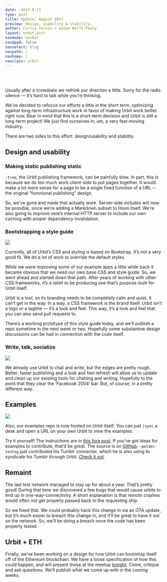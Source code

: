 ```yaml
---
date: ~2017.8.11
type: post
title: Update: August 2017
preview: Design, usability & stability.
author: Curtis Yarvin + Galen Wolfe-Pauly
layout: urbit,post
navmode: navbar
navdpad: false
navselect: blog
navpath: /
navhome: /
navclass: urbit
---
```


<br /><br />

Usually after a crowdsale we rethink our direction a little.  Sorry for the radio silence — it’s hard to talk while you’re thinking.

We’ve decided to refocus our efforts a little in the short term, optimizing against long-term infrastructure work in favor of making Urbit work better right now.  Bear in mind that this is a short-term decision and Urbit is still a long-term project!  We just find ourselves in, um, a very fast-moving industry.

There are two sides to this effort: design/usability and stability.


## Design and usability


### Making static publishing static

`:tree`, the Urbit publishing framework, can be painfully slow.  In part, this is because we do too much work client-side to put pages together.  It would make a lot more sense for a page to be a single fixed function of a URL -- the original “functional publishing” design.

So, we’ve gone and made that actually work.  Server-side includes will now be possible, since we’re adding a Markdown subset to Hoon itself.  We’re also going to improve vere’s internal HTTP server to include our own caching with proper dependency invalidation.

### Bootstrapping a style guide

<img src="https://storage.googleapis.com/media.urbit.org/site/type-2-up.png" />

Currently, all of Urbit’s CSS and styling is based on Bootstrap.  It’s not a very good fit.  We do a lot of work to override the default styles.

While we were improving some of our example apps a little while back it became obvious that we need our own base CSS and style guide.  So, we went ahead and started down that path.  After years of working with other CSS frameworks, it’s a relief to be producing one that’s purpose-built for Urbit itself.

Urbit is a tool, so its branding needs to be completely calm and quiet.  It can’t get in the way.  In a way, a CSS framework is the brand itself.  Urbit isn’t a logo or a tagline — it’s a look and feel.  This way, it’s a look and feel that you can also send pull requests to.

There’s a working prototype of this style guide today, and we’ll publish a repo sometime in the next week or two.  Hopefully some substantive design discussions can be had in connection with the code itself.

### Write, talk, socialize

<img src="https://storage.googleapis.com/media.urbit.org/site/app-2-up.png" />

We already use Urbit to chat and write, but the edges are pretty rough.  Better, faster publishing and a look and feel refresh will allow us to update and clean up our existing tools for chatting and writing.  Hopefully to the point that they clear the ‘Facebook 2004’ bar.  But, of course, in a pretty different way.

## Examples

<img src="https://storage.googleapis.com/media.urbit.org/site/examples-screen.png" />

Also, our examples repo is now hosted on Urbit itself.  You can just `|sync` a desk and open a URL on your own Urbit to view the examples.  

Try it yourself!  The instructions are in [this fora post](https://urbit.org/fora/posts/~2017.8.3..20.53.26..c361~/).  If you’ve got ideas for examples to contribute, that’d be great.  The source is on [GitHub](https://github.com/urbit/examples).  `~poldec-tonteg` just contributed his Tumblr connector, which he is also using to syndicate his Tumblr through Urbit.  [Check it out](http://poldec-tonteg.urbit.org/portal.html).

## Remaint

The last test network managed to stay up for about a year.  That’s pretty good!  During that time we discovered a few bugs that would cause urbits to end up in one-way-connectivity.  A short explanation is that remote crashes would often not get properly passed back to the requesting ship.

So we fixed that.  We could probably hack this change in via an OTA update, but it’s much easier to breach this change in, and it’ll be great to have it out on the network.  So, we’ll be doing a breach once the code has been properly tested.

## Urbit + ETH

Finally, we’ve been working on a design for how Urbit can bootstrap itself off of the Ethereum blockchain.  We have a loose specification of how this could happen, and will present those at the meetup [tonight](https://www.meetup.com/urbit-sf/events/242295411/).  Come, critique and ask questions.  We’ll publish what we come up with in the coming weeks.
